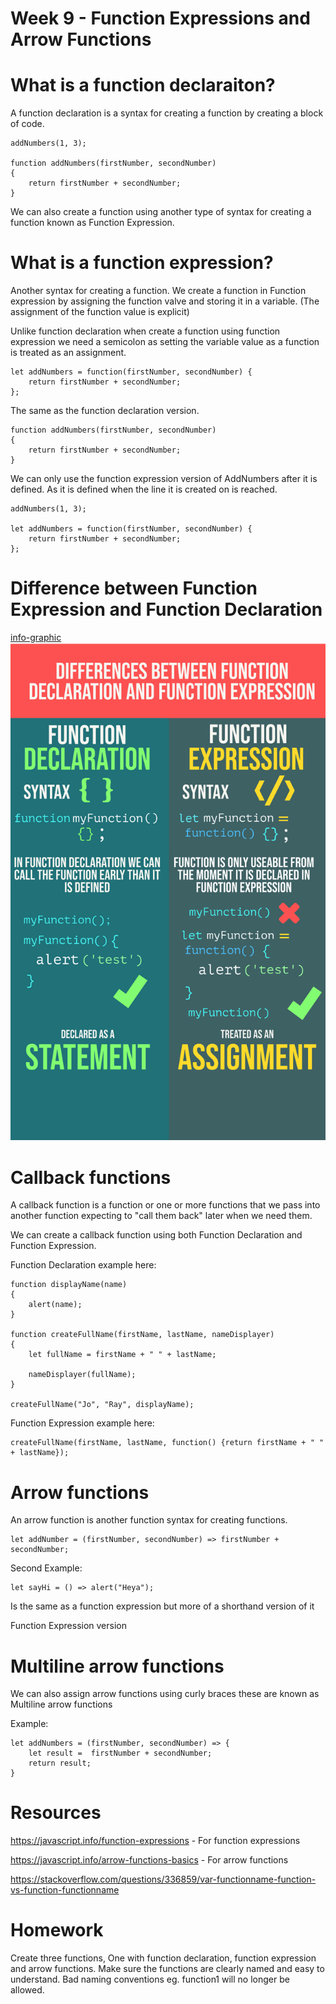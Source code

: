 # Week 9 - Function Expressions and Arrow Functions

# What is a function declaraiton?
A function declaration is a syntax for creating a function by creating a block of code.

```JS
addNumbers(1, 3);

function addNumbers(firstNumber, secondNumber)
{
    return firstNumber + secondNumber;
}
```

We can also create a function using another type of syntax for creating a function known as Function Expression.

# What is a function expression?

Another syntax for creating a function. We create a function in Function expression by assigning the function valve and storing it in a variable. (The assignment of the function value is explicit)

Unlike function declaration when create a function using function expression we need a semicolon as setting the variable value as a function is treated as an assignment.

```JS
let addNumbers = function(firstNumber, secondNumber) {
    return firstNumber + secondNumber;
};
```

The same as the function declaration version.

```JS
function addNumbers(firstNumber, secondNumber)
{
    return firstNumber + secondNumber;
}
```
We can only use the function expression version of AddNumbers after it is defined. As it is defined when the line it is created on is reached.

```JS
addNumbers(1, 3);

let addNumbers = function(firstNumber, secondNumber) {
    return firstNumber + secondNumber;
};
```

# Difference between Function Expression and Function Declaration

[info-graphic](https://github.com/emarkexe2001/Web-Development-Course/blob/main/Week%20Nine/)
![Function Declaration and Function Expression.](Function%20Declaration%20and%20Function%20Expression.png)

# Callback functions

A callback function is a function or one or more functions that we pass into another function expecting to "call them back" later when we need them.

We can create a callback function using both Function Declaration and Function Expression.

Function Declaration example here:
```JS
function displayName(name)
{
    alert(name);
}

function createFullName(firstName, lastName, nameDisplayer)
{
    let fullName = firstName + " " + lastName;

    nameDisplayer(fullName);
}

createFullName("Jo", "Ray", displayName);
```

Function Expression example here:
```JS
createFullName(firstName, lastName, function() {return firstName + " " + lastName});
```
# Arrow functions
An arrow function is another function syntax for creating functions.

```JS
let addNumber = (firstNumber, secondNumber) => firstNumber + secondNumber;
```

Second Example:
```JS
let sayHi = () => alert("Heya");
```

Is the same as a function expression but more of a shorthand version of it

Function Expression version

# Multiline arrow functions

We can also assign arrow functions using curly braces these are known as Multiline arrow functions

Example:

```JS
let addNumbers = (firstNumber, secondNumber) => {
    let result =  firstNumber + secondNumber;
    return result;
}
```

# Resources

https://javascript.info/function-expressions - For function expressions

https://javascript.info/arrow-functions-basics - For arrow functions

https://stackoverflow.com/questions/336859/var-functionname-function-vs-function-functionname

# Homework

Create three functions, One with function declaration, function expression and arrow functions. Make sure the functions are clearly named and easy to understand. Bad naming conventions eg. function1 will no longer be allowed.
